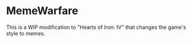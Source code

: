 # MemeWarfare
This is a WIP modification to "Hearts of Iron: IV" that changes the game's style to memes.
